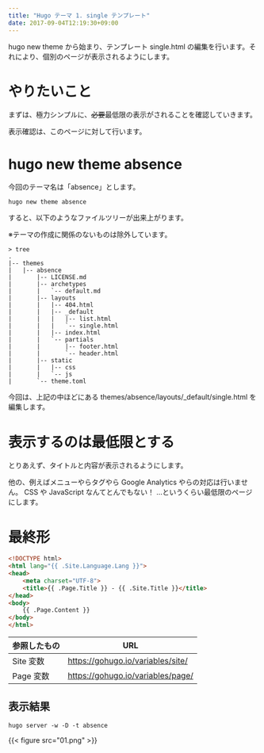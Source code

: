 ```yaml
---
title: "Hugo テーマ 1. single テンプレート"
date: 2017-09-04T12:19:30+09:00
---
```


hugo new theme から始まり、テンプレート single.html の編集を行います。それにより、個別のページが表示されるようにします。

<!--more-->

# やりたいこと

まずは、極力シンプルに、<del>必要</del>最低限の表示がされることを確認していきます。

表示確認は、このページに対して行います。


# hugo new theme absence

今回のテーマ名は「absence」とします。

```
hugo new theme absence
```

すると、以下のようなファイルツリーが出来上がります。

※テーマの作成に関係のないものは除外しています。

```
> tree
.
|-- themes
|   |-- absence
|       |-- LICENSE.md
|       |-- archetypes
|       |   `-- default.md
|       |-- layouts
|       |   |-- 404.html
|       |   |-- _default
|       |   |   |-- list.html
|       |   |   `-- single.html
|       |   |-- index.html
|       |   `-- partials
|       |       |-- footer.html
|       |       `-- header.html
|       |-- static
|       |   |-- css
|       |   `-- js
|       `-- theme.toml
```

今回は、上記の中ほどにある themes/absence/layouts/_default/single.html を編集します。

# 表示するのは最低限とする

とりあえず、タイトルと内容が表示されるようにします。

他の、例えばメニューやらタグやら Google Analytics やらの対応は行いません。
CSS や JavaScript なんてとんでもない！ …というくらい最低限のページにします。

# 最終形

```html
<!DOCTYPE html>
<html lang="{{ .Site.Language.Lang }}">
<head>
    <meta charset="UTF-8">
    <title>{{ .Page.Title }} - {{ .Site.Title }}</title>
</head>
<body>
    {{ .Page.Content }}
</body>
</html>
```

| 参照したもの | URL                               |
|-------------|-----------------------------------|
|  Site 変数  | https://gohugo.io/variables/site/ |
|  Page 変数  | https://gohugo.io/variables/page/ |


## 表示結果

```
hugo server -w -D -t absence
```

{{< figure src="01.png" >}}


